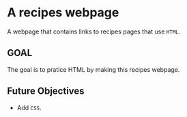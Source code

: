 # A recipes webpage

A webpage that contains links to recipes pages that use `HTML`.

## GOAL
The goal is to pratice HTML by making this recipes webpage.

## Future Objectives

* Add `CSS`.
